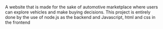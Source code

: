 A website that is made for the sake of automotive marketplace where users can explore vehicles and make buying decisions.
This project is entirely done by the use of node.js as the backend and Javascript, html and css in the frontend
